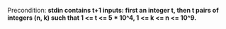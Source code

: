 Precondition: **stdin contains t+1 inputs: first an integer t, then t pairs of integers (n, k) such that 1 <= t <= 5 * 10^4, 1 <= k <= n <= 10^9.**
